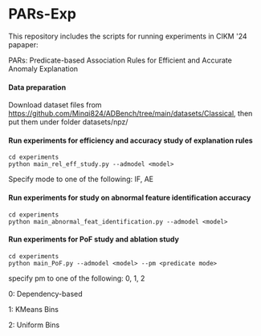# PARs-Exp
This repository includes the scripts for running experiments in CIKM '24 papaper: 

PARs: Predicate-based Association Rules for Efficient and Accurate Anomaly Explanation



#### Data preparation

Download dataset files from https://github.com/Minqi824/ADBench/tree/main/datasets/Classical, then put them under folder datasets/npz/



#### Run experiments for efficiency and accuracy study of explanation rules
```shell
cd experiments
python main_rel_eff_study.py --admodel <model>
```
Specify mode to one of the following: IF, AE



#### Run experiments for study on abnormal feature identification accuracy
```shell
cd experiments
python main_abnormal_feat_identification.py --admodel <model>
```

#### Run experiments for PoF study and ablation study
```shell
cd experiments
python main_PoF.py --admodel <model> --pm <predicate mode>
```
specify pm to one of the following: 0, 1, 2

0: Dependency-based

1: KMeans Bins

2: Uniform Bins


